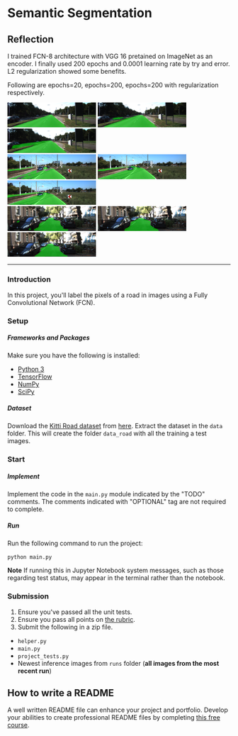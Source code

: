 # Semantic Segmentation
## Reflection
I trained FCN-8 architecture with VGG 16 pretained on ImageNet as an encoder. I finally used 200 epochs and 0.0001 learning rate by try and error. L2 regularization showed some benefits.

Following are epochs=20, epochs=200, epochs=200 with regularization respectively.

<img src=./20_4_1.png width=200/>
<img src=./200_4_1.png width=200/>
<img src=./200_4_R_1.png width=200/>
<br/>

<img src=./20_4_2.png width=200/>
<img src=./200_4_2.png width=200/>
<img src=./200_4_R_2.png width=200/>
<br/>


<img src=./20_4_3.png width=200/>
<img src=./200_4_3.png width=200/>
<img src=./200_4_R_3.png width=200/>


---
### Introduction
In this project, you'll label the pixels of a road in images using a Fully Convolutional Network (FCN).

### Setup
##### Frameworks and Packages
Make sure you have the following is installed:
 - [Python 3](https://www.python.org/)
 - [TensorFlow](https://www.tensorflow.org/)
 - [NumPy](http://www.numpy.org/)
 - [SciPy](https://www.scipy.org/)
##### Dataset
Download the [Kitti Road dataset](http://www.cvlibs.net/datasets/kitti/eval_road.php) from [here](http://www.cvlibs.net/download.php?file=data_road.zip).  Extract the dataset in the `data` folder.  This will create the folder `data_road` with all the training a test images.

### Start
##### Implement
Implement the code in the `main.py` module indicated by the "TODO" comments.
The comments indicated with "OPTIONAL" tag are not required to complete.
##### Run
Run the following command to run the project:
```
python main.py
```
**Note** If running this in Jupyter Notebook system messages, such as those regarding test status, may appear in the terminal rather than the notebook.

### Submission
1. Ensure you've passed all the unit tests.
2. Ensure you pass all points on [the rubric](https://review.udacity.com/#!/rubrics/989/view).
3. Submit the following in a zip file.
 - `helper.py`
 - `main.py`
 - `project_tests.py`
 - Newest inference images from `runs` folder  (**all images from the most recent run**)
 
 ## How to write a README
A well written README file can enhance your project and portfolio.  Develop your abilities to create professional README files by completing [this free course](https://www.udacity.com/course/writing-readmes--ud777).
